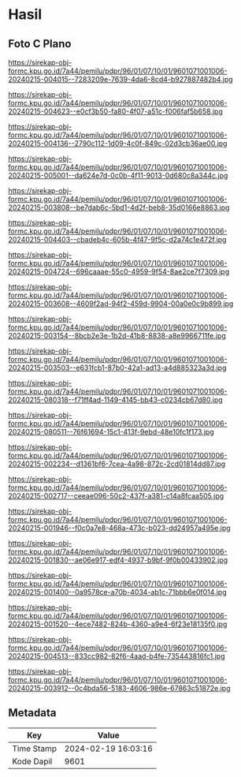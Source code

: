 # Hasil

## Foto C Plano

https://sirekap-obj-formc.kpu.go.id/7a44/pemilu/pdpr/96/01/07/10/01/9601071001006-20240215-004015--7283209e-7639-4da6-8cd4-b927887482b4.jpg

https://sirekap-obj-formc.kpu.go.id/7a44/pemilu/pdpr/96/01/07/10/01/9601071001006-20240215-004623--e0cf3b50-fa80-4f07-a51c-f006faf5b658.jpg

https://sirekap-obj-formc.kpu.go.id/7a44/pemilu/pdpr/96/01/07/10/01/9601071001006-20240215-004136--2790c112-1d09-4c0f-849c-02d3cb36ae00.jpg

https://sirekap-obj-formc.kpu.go.id/7a44/pemilu/pdpr/96/01/07/10/01/9601071001006-20240215-005001--da624e7d-0c0b-4f11-9013-0d680c8a344c.jpg

https://sirekap-obj-formc.kpu.go.id/7a44/pemilu/pdpr/96/01/07/10/01/9601071001006-20240215-003808--be7dab6c-5bd1-4d2f-beb8-35d0166e8863.jpg

https://sirekap-obj-formc.kpu.go.id/7a44/pemilu/pdpr/96/01/07/10/01/9601071001006-20240215-004403--cbadeb4c-605b-4f47-9f5c-d2a74c1e472f.jpg

https://sirekap-obj-formc.kpu.go.id/7a44/pemilu/pdpr/96/01/07/10/01/9601071001006-20240215-004724--696caaae-55c0-4959-9f54-8ae2ce7f7309.jpg

https://sirekap-obj-formc.kpu.go.id/7a44/pemilu/pdpr/96/01/07/10/01/9601071001006-20240215-003608--4609f2ad-94f2-459d-9904-00a0e0c9b899.jpg

https://sirekap-obj-formc.kpu.go.id/7a44/pemilu/pdpr/96/01/07/10/01/9601071001006-20240215-003154--8bcb2e3e-1b2d-41b8-8838-a8e9966711fe.jpg

https://sirekap-obj-formc.kpu.go.id/7a44/pemilu/pdpr/96/01/07/10/01/9601071001006-20240215-003503--e631fcb1-87b0-42a1-ad13-a4d885323a3d.jpg

https://sirekap-obj-formc.kpu.go.id/7a44/pemilu/pdpr/96/01/07/10/01/9601071001006-20240215-080318--f71ff4ad-1149-4145-bb43-c0234cb67d80.jpg

https://sirekap-obj-formc.kpu.go.id/7a44/pemilu/pdpr/96/01/07/10/01/9601071001006-20240215-080511--76f61694-15c1-413f-9ebd-48e10fc1f173.jpg

https://sirekap-obj-formc.kpu.go.id/7a44/pemilu/pdpr/96/01/07/10/01/9601071001006-20240215-002234--d1361bf6-7cea-4a98-872c-2cd01814dd87.jpg

https://sirekap-obj-formc.kpu.go.id/7a44/pemilu/pdpr/96/01/07/10/01/9601071001006-20240215-002717--ceeae096-50c2-437f-a381-c14a8fcaa505.jpg

https://sirekap-obj-formc.kpu.go.id/7a44/pemilu/pdpr/96/01/07/10/01/9601071001006-20240215-001946--f0c0a7e8-468a-473c-b023-dd24957a495e.jpg

https://sirekap-obj-formc.kpu.go.id/7a44/pemilu/pdpr/96/01/07/10/01/9601071001006-20240215-001830--ae06e917-edf4-4937-b9bf-9f0b00433902.jpg

https://sirekap-obj-formc.kpu.go.id/7a44/pemilu/pdpr/96/01/07/10/01/9601071001006-20240215-001400--0a9578ce-a70b-4034-ab1c-71bbb6e0f014.jpg

https://sirekap-obj-formc.kpu.go.id/7a44/pemilu/pdpr/96/01/07/10/01/9601071001006-20240215-001520--4ece7482-824b-4360-a9e4-6f23e18135f0.jpg

https://sirekap-obj-formc.kpu.go.id/7a44/pemilu/pdpr/96/01/07/10/01/9601071001006-20240215-004513--833cc982-82f6-4aad-b4fe-735443816fc1.jpg

https://sirekap-obj-formc.kpu.go.id/7a44/pemilu/pdpr/96/01/07/10/01/9601071001006-20240215-003912--0c4bda56-5183-4606-986e-67863c51872e.jpg


## Metadata

| Key        | Value               |
| ---------- | ------------------- |
| Time Stamp | 2024-02-19 16:03:16 |
| Kode Dapil | 9601                |



